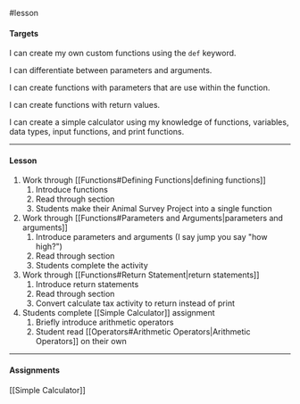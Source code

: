 #lesson 

#### Targets
I can create my own custom functions using the `def` keyword.

I can differentiate between parameters and arguments.

I can create functions with parameters that are use within the function.

I can create functions with return values.

I can create a simple calculator using my knowledge of functions, variables, data types, input functions, and print functions.

---
#### Lesson
1. Work through [[Functions#Defining Functions|defining functions]]
	1. Introduce functions
	2. Read through section
	3. Students make their Animal Survey Project into a single function
2. Work through [[Functions#Parameters and Arguments|parameters and arguments]]
	1. Introduce parameters and arguments (I say jump you say "how high?")
	2. Read through section
	3. Students complete the activity
3. Work through [[Functions#Return Statement|return statements]]
	1. Introduce return statements
	2. Read through section
	3. Convert calculate tax activity to return instead of print
4. Students complete [[Simple Calculator]] assignment
	1. Briefly introduce arithmetic operators
	2. Student read [[Operators#Arithmetic Operators|Arithmetic Operators]] on their own
---
#### Assignments

[[Simple Calculator]]